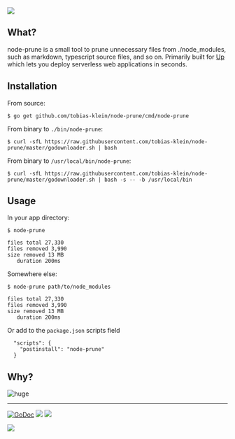 <img src="http://tjholowaychuk.com:6000/svg/title/NODE/PRUNE">

## What?

node-prune is a small tool to prune unnecessary files from ./node_modules, such as markdown, typescript source files, and so on. Primarily built for [Up](https://github.com/apex/up) which lets you deploy serverless web applications in seconds.

## Installation

From source:

```
$ go get github.com/tobias-klein/node-prune/cmd/node-prune
```

From binary to `./bin/node-prune`:

```
$ curl -sfL https://raw.githubusercontent.com/tobias-klein/node-prune/master/godownloader.sh | bash
```

From binary to `/usr/local/bin/node-prune`:

```
$ curl -sfL https://raw.githubusercontent.com/tobias-klein/node-prune/master/godownloader.sh | bash -s -- -b /usr/local/bin
```

## Usage

In your app directory:

```
$ node-prune

files total 27,330
files removed 3,990
size removed 13 MB
   duration 200ms
```

Somewhere else:

```
$ node-prune path/to/node_modules

files total 27,330
files removed 3,990
size removed 13 MB
   duration 200ms
```

Or add to the ``package.json`` scripts field

```
  "scripts": {
    "postinstall": "node-prune"
  }
```

## Why?

![huge](https://pbs.twimg.com/media/DEIV_1XWsAAlY29.jpg)

---

[![GoDoc](https://godoc.org/github.com/tj/node-prune?status.svg)](https://godoc.org/github.com/tj/node-prune)
![](https://img.shields.io/badge/license-MIT-blue.svg)
![](https://img.shields.io/badge/status-stable-green.svg)

<a href="https://apex.sh"><img src="http://tjholowaychuk.com:6000/svg/sponsor"></a>
